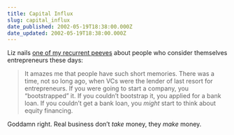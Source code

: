 ```yaml
---
title: Capital Influx
slug: capital_influx
date_published: 2002-05-19T18:38:00.000Z
date_updated: 2002-05-19T18:38:00.000Z
---
```


Liz nails [one of my recurrent peeves](http://capitalinflux.blogspot.com/?/2002_05_01_capitalinflux_archive.html) about people who consider themselves entrepreneurs these days:

> It amazes me that people have such short memories. There was a time, not so long ago, when VCs were the lender of last resort for entrepreneurs. If you were going to start a company, you “bootstrapped” it. If you couldn’t bootstrap it, you applied for a bank loan. If you couldn’t get a bank loan, you *might* start to think about equity financing.

Goddamn right. Real business don’t *take* money, they *make* money.
